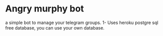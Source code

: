 # Angry murphy bot
a simple bot to manage your telegram groups.
1- Uses heroku postgre sql free database, you can use your own database.
